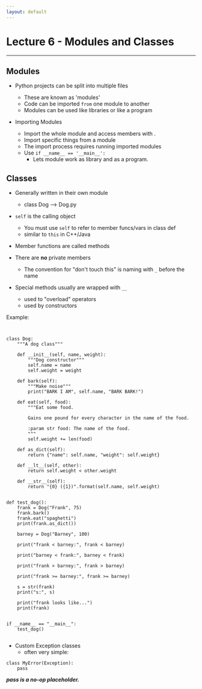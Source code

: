 ```yaml
---
layout: default
---
```


Lecture 6 - Modules and Classes
===============================
------------------------------------------------------------------------------

Modules
---------

+ Python projects can be split into multiple files
    - These are known as 'modules'
    - Code can be imported ```from``` one module to another
    - Modules can be used like libraries or like a program


+ Importing Modules
    - Import the whole module and access members with .
    - Import specific things from a module
    - The import process requires running imported modules
    - Use ```if __name__ == '__main__':```
        * Lets module work as library and as a program.

Classes
-------

+ Generally written in their own module
    - class Dog --> Dog.py


+ ```self``` is the calling object
    - You must use ```self``` to refer to member funcs/vars in class def
    - similar to ```this``` in C++/Java


+ Member functions are called methods


+ There are __no__ private members
    - The convention for "don't touch this" is naming with ```_``` before the name


+ Special methods usually are wrapped with ```__```
    - used to "overload" operators
    - used by constructors


Example:

```


class Dog:
    """A dog class"""

    def __init__(self, name, weight):
        """Dog constructor"""
        self.name = name
        self.weight = weight

    def bark(self):
        """Make noise"""
        print("BARK I AM", self.name, "BARK BARK!")

    def eat(self, food):
        """Eat some food.

        Gains one pound for every character in the name of the food.

        :param str food: The name of the food.
        """
        self.weight += len(food)

    def as_dict(self):
        return {"name": self.name, "weight": self.weight}

    def __lt__(self, other):
        return self.weight < other.weight

    def __str__(self):
        return "{0} ({1})".format(self.name, self.weight)


def test_dog():
    frank = Dog("Frank", 75)
    frank.bark()
    frank.eat("spaghetti")
    print(frank.as_dict())

    barney = Dog("Barney", 100)

    print("frank < barney:", frank < barney)

    print("barney < frank:", barney < frank)

    print("frank > barney:", frank > barney)

    print("frank >= barney:", frank >= barney)

    s = str(frank)
    print("s:", s)

    print("frank looks like...")
    print(frank)


if __name__ == "__main__":
    test_dog()


```


+ Custom Exception classes
    - often very simple:

```
class MyError(Exception):
    pass
```

__*pass is a no-op placeholder.*__
